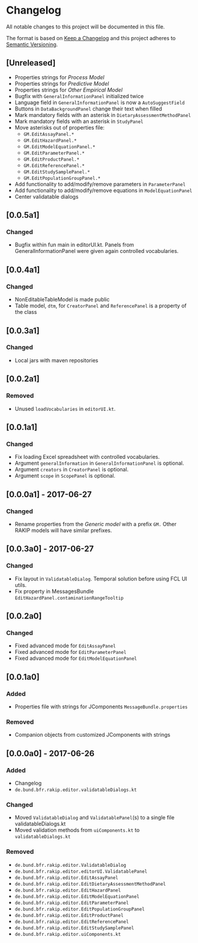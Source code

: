# Changelog
All notable changes to this project will be documented in this file.

The format is based on [Keep a Changelog](http://keepachangelog.com/en/1.0.0/)
and this project adheres to [Semantic Versioning](http://semver.org/spec/v2.0.0.html).

## [Unreleased]
- Properties strings for *Process Model*
- Properties strings for *Predictive Model*
- Properties strings for *Other Empirical Model*
- Bugfix with `GeneralInformationPanel` initialized twice
- Language field in `GeneralInformationPanel` is now a `AutoSuggestField`
- Buttons in `DataBackgroundPanel` change their text when filled
- Mark mandatory fields with an asterisk in `DietaryAssessmentMethodPanel`
- Mark mandatory fields with an asterisk in `StudyPanel`
- Move asterisks out of properties file:
  - `GM.EditAssayPanel.*`
  - `GM.EditHazardPanel.*`
  - `GM.EditModelEquationPanel.*`
  - `GM.EditParameterPanel.*`
  - `GM.EditProductPanel.*`
  - `GM.EditReferencePanel.*`
  - `GM.EditStudySamplePanel.*`
  - `GM.EditPopulationGroupPanel.*`
- Add functionality to add/modify/remove parameters in `ParameterPanel`
- Add functionality to add/modify/remove equations in `ModelEquationPanel`
- Center validatable dialogs

## [0.0.5a1]
### Changed
- Bugfix within fun main in editorUI.kt. Panels from GeneralInformationPanel were given again controlled vocabularies.

## [0.0.4a1]
### Changed
- NonEditableTableModel is made public
- Table model, `dtm`, for `CreatorPanel` and `ReferencePanel` is a property of the class

## [0.0.3a1]
### Changed
- Local jars with maven repositories

## [0.0.2a1]
### Removed
- Unused `loadVocabularies` in `editorUI.kt`.

## [0.0.1a1]
### Changed
- Fix loading Excel spreadsheet with controlled vocabularies.
- Argument `generalInformation` in `GeneralInformationPanel` is optional.
- Argument `creators` in `CreatorPanel` is optional.
- Argument `scope` in `ScopePanel` is optional.

## [0.0.0a1] - 2017-06-27
### Changed
- Rename properties from the *Generic model* with a prefix `GM.` Other RAKIP models will have similar prefixes.

## [0.0.3a0] - 2017-06-27
### Changed
- Fix layout in `ValidatableDialog`. Temporal solution before using FCL UI utils.
- Fix property in MessagesBundle `EditHazardPanel.contaminationRangeTooltip`

## [0.0.2a0]
### Changed
- Fixed advanced mode for `EditAssayPanel`
- Fixed advanced mode for `EditParameterPanel`
- Fixed advanced mode for `EditModelEquationPanel`

## [0.0.1a0]
### Added
- Properties file with strings for JComponents `MessageBundle.properties`

### Removed
- Companion objects from customized JComponents with strings

## [0.0.0a0] - 2017-06-26
### Added
- Changelog
- `de.bund.bfr.rakip.editor.validatableDialogs.kt`

### Changed
- Moved `ValidatableDialog` and `ValidatablePanel`(s) to a single file validatableDialogs.kt
- Moved validation methods from `uiComponents.kt` to `validatableDialogs.kt`

### Removed
- `de.bund.bfr.rakip.editor.ValidatableDialog`
- `de.bund.bfr.rakip.editor.editorUI.ValidatablePanel`
- `de.bund.bfr.rakip.editor.EditAssayPanel`
- `de.bund.bfr.rakip.editor.EditDietaryAssessmentMethodPanel`
- `de.bund.bfr.rakip.editor.EditHazardPanel`
- `de.bund.bfr.rakip.editor.EditModelEquationPanel`
- `de.bund.bfr.rakip.editor.EditParameterPanel`
- `de.bund.bfr.rakip.editor.EditPopulationGroupPanel`
- `de.bund.bfr.rakip.editor.EditProductPanel`
- `de.bund.bfr.rakip.editor.EditReferencePanel`
- `de.bund.bfr.rakip.editor.EditStudySamplePanel`
- `de.bund.bfr.rakip.editor.uiComponents.kt`